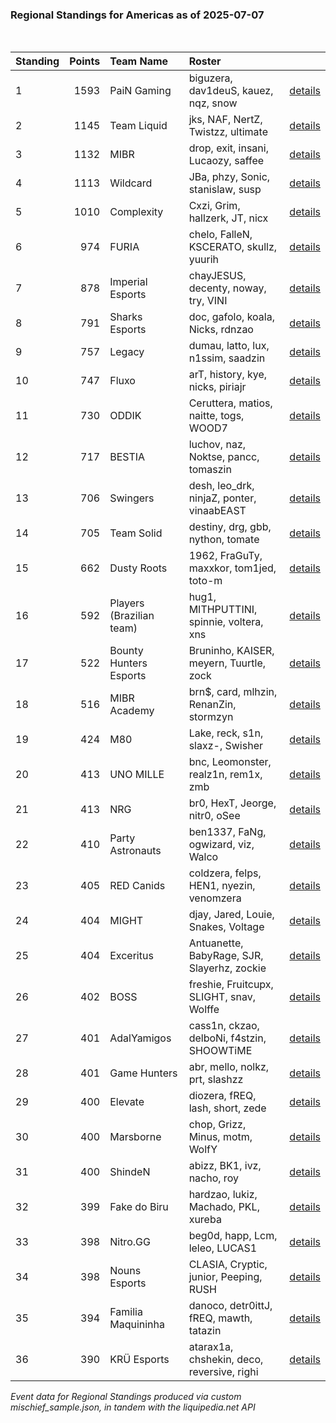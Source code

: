 ### Regional Standings for Americas as of 2025-07-07<br />
<br />

| Standing | Points | Team Name                | Roster                                      |                                                                                                       |
| :- | -: | :- | :- | :- |
| 1        |   1593 | PaiN Gaming              | biguzera, dav1deuS, kauez, nqz, snow        | [details](details/2025_07_07/0010--pain_gaming--biguzera-dav1deus-kauez-nqz-snow.md)                  |
| 2        |   1145 | Team Liquid              | jks, NAF, NertZ, Twistzz, ultimate          | [details](details/2025_07_07/0017--team_liquid--jks-naf-nertz-twistzz-ultimate.md)                    |
| 3        |   1132 | MIBR                     | drop, exit, insani, Lucaozy, saffee         | [details](details/2025_07_07/0018--mibr--drop-exit-insani-lucaozy-saffee.md)                          |
| 4        |   1113 | Wildcard                 | JBa, phzy, Sonic, stanislaw, susp           | [details](details/2025_07_07/0019--wildcard--jba-phzy-sonic-stanislaw-susp.md)                        |
| 5        |   1010 | Complexity               | Cxzi, Grim, hallzerk, JT, nicx              | [details](details/2025_07_07/0021--complexity--cxzi-grim-hallzerk-jt-nicx.md)                         |
| 6        |    974 | FURIA                    | chelo, FalleN, KSCERATO, skullz, yuurih     | [details](details/2025_07_07/0022--furia--chelo-fallen-kscerato-skullz-yuurih.md)                     |
| 7        |    878 | Imperial Esports         | chayJESUS, decenty, noway, try, VINI        | [details](details/2025_07_07/0028--imperial_esports--chayjesus-decenty-noway-try-vini.md)             |
| 8        |    791 | Sharks Esports           | doc, gafolo, koala, Nicks, rdnzao           | [details](details/2025_07_07/0034--sharks_esports--doc-gafolo-koala-nicks-rdnzao.md)                  |
| 9        |    757 | Legacy                   | dumau, latto, lux, n1ssim, saadzin          | [details](details/2025_07_07/0037--legacy--dumau-latto-lux-n1ssim-saadzin.md)                         |
| 10       |    747 | Fluxo                    | arT, history, kye, nicks, piriajr           | [details](details/2025_07_07/0039--fluxo--art-history-kye-nicks-piriajr.md)                           |
| 11       |    730 | ODDIK                    | Ceruttera, matios, naitte, togs, WOOD7      | [details](details/2025_07_07/0041--oddik--ceruttera-matios-naitte-togs-wood7.md)                      |
| 12       |    717 | BESTIA                   | luchov, naz, Noktse, pancc, tomaszin        | [details](details/2025_07_07/0043--bestia--luchov-naz-noktse-pancc-tomaszin.md)                       |
| 13       |    706 | Swingers                 | desh, leo_drk, ninjaZ, ponter, vinaabEAST   | [details](details/2025_07_07/0044--swingers--desh-leo_drk-ninjaz-ponter-vinaabeast.md)                |
| 14       |    705 | Team Solid               | destiny, drg, gbb, nython, tomate           | [details](details/2025_07_07/0045--team_solid--destiny-drg-gbb-nython-tomate.md)                      |
| 15       |    662 | Dusty Roots              | 1962, FraGuTy, maxxkor, tom1jed, toto-m     | [details](details/2025_07_07/0048--dusty_roots--1962-fraguty-maxxkor-tom1jed-toto-m.md)               |
| 16       |    592 | Players (Brazilian team) | hug1, MITHPUTTINI, spinnie, voltera, xns    | [details](details/2025_07_07/0051--players__brazilian_team_--hug1-mithputtini-spinnie-voltera-xns.md) |
| 17       |    522 | Bounty Hunters Esports   | Bruninho, KAISER, meyern, Tuurtle, zock     | [details](details/2025_07_07/0068--bounty_hunters_esports--bruninho-kaiser-meyern-tuurtle-zock.md)    |
| 18       |    516 | MIBR Academy             | brn$, card, mlhzin, RenanZin, stormzyn      | [details](details/2025_07_07/0070--mibr_academy--brn_-card-mlhzin-renanzin-stormzyn.md)               |
| 19       |    424 | M80                      | Lake, reck, s1n, slaxz-, Swisher            | [details](details/2025_07_07/0076--m80--lake-reck-s1n-slaxz--swisher.md)                              |
| 20       |    413 | UNO MILLE                | bnc, Leomonster, realz1n, rem1x, zmb        | [details](details/2025_07_07/0085--uno_mille--bnc-leomonster-realz1n-rem1x-zmb.md)                    |
| 21       |    413 | NRG                      | br0, HexT, Jeorge, nitr0, oSee              | [details](details/2025_07_07/0086--nrg--br0-hext-jeorge-nitr0-osee.md)                                |
| 22       |    410 | Party Astronauts         | ben1337, FaNg, ogwizard, viz, Walco         | [details](details/2025_07_07/0089--party_astronauts--ben1337-fang-ogwizard-viz-walco.md)              |
| 23       |    405 | RED Canids               | coldzera, felps, HEN1, nyezin, venomzera    | [details](details/2025_07_07/0094--red_canids--coldzera-felps-hen1-nyezin-venomzera.md)               |
| 24       |    404 | MIGHT                    | djay, Jared, Louie, Snakes, Voltage         | [details](details/2025_07_07/0095--might--djay-jared-louie-snakes-voltage.md)                         |
| 25       |    404 | Exceritus                | Antuanette, BabyRage, SJR, Slayerhz, zockie | [details](details/2025_07_07/0097--exceritus--antuanette-babyrage-sjr-slayerhz-zockie.md)             |
| 26       |    402 | BOSS                     | freshie, Fruitcupx, SLIGHT, snav, Wolffe    | [details](details/2025_07_07/0100--boss--freshie-fruitcupx-slight-snav-wolffe.md)                     |
| 27       |    401 | AdalYamigos              | cass1n, ckzao, delboNi, f4stzin, SHOOWTiME  | [details](details/2025_07_07/0101--adalyamigos--cass1n-ckzao-delboni-f4stzin-shoowtime.md)            |
| 28       |    401 | Game Hunters             | abr, mello, nolkz, prt, slashzz             | [details](details/2025_07_07/0102--game_hunters--abr-mello-nolkz-prt-slashzz.md)                      |
| 29       |    400 | Elevate                  | diozera, fREQ, lash, short, zede            | [details](details/2025_07_07/0104--elevate--diozera-freq-lash-short-zede.md)                          |
| 30       |    400 | Marsborne                | chop, Grizz, Minus, motm, WolfY             | [details](details/2025_07_07/0105--marsborne--chop-grizz-minus-motm-wolfy.md)                         |
| 31       |    400 | ShindeN                  | abizz, BK1, ivz, nacho, roy                 | [details](details/2025_07_07/0106--shinden--abizz-bk1-ivz-nacho-roy.md)                               |
| 32       |    399 | Fake do Biru             | hardzao, lukiz, Machado, PKL, xureba        | [details](details/2025_07_07/0107--fake_do_biru--hardzao-lukiz-machado-pkl-xureba.md)                 |
| 33       |    398 | Nitro.GG                 | beg0d, happ, Lcm, leleo, LUCAS1             | [details](details/2025_07_07/0111--nitro_gg--beg0d-happ-lcm-leleo-lucas1.md)                          |
| 34       |    398 | Nouns Esports            | CLASIA, Cryptic, junior, Peeping, RUSH      | [details](details/2025_07_07/0112--nouns_esports--clasia-cryptic-junior-peeping-rush.md)              |
| 35       |    394 | Familia Maquininha       | danoco, detr0ittJ, fREQ, mawth, tatazin     | [details](details/2025_07_07/0116--familia_maquininha--danoco-detr0ittj-freq-mawth-tatazin.md)        |
| 36       |    390 | KRÜ Esports              | atarax1a, chshekin, deco, reversive, righi  | [details](details/2025_07_07/0118--kr__esports--atarax1a-chshekin-deco-reversive-righi.md)            |


_Event data for Regional Standings produced via custom mischief_sample.json, in tandem with the liquipedia.net API_<br />
